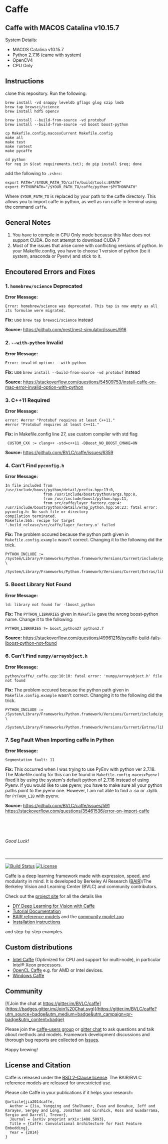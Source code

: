 # Caffe

## Caffe with MACOS Catalina v10.15.7
System Details:
- MACOS Catalina v10.15.7
- Python 2.7.16 (came with system)
- OpenCV4
- CPU Only

## Instructions
clone this repository. Run the following:

```
brew install -vd snappy leveldb gflags glog szip lmdb
brew tap brewsci/science
brew install hdf5 opencv

brew install --build-from-source -vd protobuf
brew install --build-from-source -vd boost boost-python

cp Makefile.config.macosxCurrent Makefile.config
make all
make test
make runtest
make pycaffe

cd python
for req in $(cat requirements.txt); do pip install $req; done
```

add the following to `.zshrc`:
```
export PATH="/$YOUR_PATH_TO/caffe/build/tools:$PATH"
export PYTHONPATH="/$YOUR_PATH_TO/caffe/python:$PYTHONPATH"
```

Where `$YOUR_PATH_TO` is replaced by your path to the caffe directory.
This allows you to import caffe in python, as well as run caffe in terminal using the command `caffe`.


## General Notes

1. You have to compile in CPU Only mode because this Mac does not support CUDA. Do not attempt to download CUDA 7
2. Most of the issues that arise come with conflicting versions of python. In your Makefile.config, you have to choose 1 version of python (be it system, anaconda or Pyenv) and stick to it.


## Encoutered Errors and Fixes

### 1. `homebrew/science` Deprecated
__Error Message:__
```
Error: homebrew/science was deprecated. This tap is now empty as all its formulae were migrated.
```

__Fix:__
use `brew tap brewsci/science` instead

__Source:__
https://github.com/nest/nest-simulator/issues/916


### 2. `--with-python` Invalid
__Error Message:__
```
Error: invalid option: --with-python
```

__Fix:__ 
use `brew install --build-from-source -vd protobuf` instead

__Source:__
https://stackoverflow.com/questions/54509753/install-caffe-on-mac-error-invalid-option-with-python

### 3. C++11 Required
__Error Message:__
```
error: #error "Protobuf requires at least C++11."
#error "Protobuf requires at least C++11."
```

__Fix:__
in Makefile.config line 27, use custom compiler with std flag
```
 CUSTOM_CXX := clang++ -std=c++11 -DBoost_NO_BOOST_CMAKE=ON
```

__Source:__
https://github.com/BVLC/caffe/issues/6359

### 4. Can't Find `pyconfig.h`
__Error Message:__
```
In file included from /usr/include/boost/python/detail/prefix.hpp:13:0,
                 from /usr/include/boost/python/args.hpp:8,
                 from /usr/include/boost/python.hpp:11,
                 from src/caffe/layer_factory.cpp:4:
/usr/include/boost/python/detail/wrap_python.hpp:50:23: fatal error: pyconfig.h: No such file or directory
compilation terminated.
Makefile:565: recipe for target '.build_release/src/caffe/layer_factory.o' failed
```

__Fix:__
The problem occured because the python path given in `Makefile.config.example` wasn't correct. Changing it to the following did the trick.
```
PYTHON_INCLUDE := /System/Library/Frameworks/Python.framework/Versions/Current/include/python2.7 \
		/System/Library/Frameworks/Python.framework/Versions/Current/Extras/lib/python/numpy/core/include
```

### 5. Boost Library Not Found
__Error Message:__
```
ld: library not found for -lboost_python
```

__Fix:__
The `PYTHON_LIBRARIES` given in `Makefile` gave the wrong boost-python name. Change it to the following:

```
PYTHON_LIBRARIES ?= boost_python27 python2.7
```

__Source:__
https://stackoverflow.com/questions/49961216/pycaffe-build-fails-lboost-python-not-found

### 6. Can't Find `numpy/arrayobject.h`
__Error Message:__
```
python/caffe/_caffe.cpp:10:10: fatal error: 'numpy/arrayobject.h' file not found
```

__Fix:__
The problem occured because the python path given in `Makefile.config.example` wasn't correct. Changing it to the following did the trick.
```
PYTHON_INCLUDE := /System/Library/Frameworks/Python.framework/Versions/Current/include/python2.7 \
		/System/Library/Frameworks/Python.framework/Versions/Current/Extras/lib/python/numpy/core/include
```

### 7. Seg Fault When Importing caffe in Python
__Error Message:__
```
Segmentation fault: 11
```
__Fix:__
This occurred when I was trying to use PyEnv with python ver 2.7.18. The Makefile.config for this can be found in `Makefile.config.macosxPyenv`
I fixed it by using the system's default python of 2.7.16 instead of using Pyenv. If you would like to use pyenv, you have to make sure all your python paths point to the pyenv one. However, I am not able to find a .so or .dylib for `PYTHON_LIB` with pyenv.

__Source:__
https://github.com/BVLC/caffe/issues/591
https://stackoverflow.com/questions/35461536/error-on-import-caffe

<br/>
<br/>
<br/>


*Good Luck!*
<br/>
<br/>
<br/>


---


[![Build Status](https://travis-ci.org/BVLC/caffe.svg?branch=master)](https://travis-ci.org/BVLC/caffe)
[![License](https://img.shields.io/badge/license-BSD-blue.svg)](LICENSE)

Caffe is a deep learning framework made with expression, speed, and modularity in mind.
It is developed by Berkeley AI Research ([BAIR](http://bair.berkeley.edu))/The Berkeley Vision and Learning Center (BVLC) and community contributors.

Check out the [project site](http://caffe.berkeleyvision.org) for all the details like

- [DIY Deep Learning for Vision with Caffe](https://docs.google.com/presentation/d/1UeKXVgRvvxg9OUdh_UiC5G71UMscNPlvArsWER41PsU/edit#slide=id.p)
- [Tutorial Documentation](http://caffe.berkeleyvision.org/tutorial/)
- [BAIR reference models](http://caffe.berkeleyvision.org/model_zoo.html) and the [community model zoo](https://github.com/BVLC/caffe/wiki/Model-Zoo)
- [Installation instructions](http://caffe.berkeleyvision.org/installation.html)

and step-by-step examples.

## Custom distributions

 - [Intel Caffe](https://github.com/BVLC/caffe/tree/intel) (Optimized for CPU and support for multi-node), in particular Intel® Xeon processors.
- [OpenCL Caffe](https://github.com/BVLC/caffe/tree/opencl) e.g. for AMD or Intel devices.
- [Windows Caffe](https://github.com/BVLC/caffe/tree/windows)

## Community

[![Join the chat at https://gitter.im/BVLC/caffe](https://badges.gitter.im/Join%20Chat.svg)](https://gitter.im/BVLC/caffe?utm_source=badge&utm_medium=badge&utm_campaign=pr-badge&utm_content=badge)

Please join the [caffe-users group](https://groups.google.com/forum/#!forum/caffe-users) or [gitter chat](https://gitter.im/BVLC/caffe) to ask questions and talk about methods and models.
Framework development discussions and thorough bug reports are collected on [Issues](https://github.com/BVLC/caffe/issues).

Happy brewing!

## License and Citation

Caffe is released under the [BSD 2-Clause license](https://github.com/BVLC/caffe/blob/master/LICENSE).
The BAIR/BVLC reference models are released for unrestricted use.

Please cite Caffe in your publications if it helps your research:

    @article{jia2014caffe,
      Author = {Jia, Yangqing and Shelhamer, Evan and Donahue, Jeff and Karayev, Sergey and Long, Jonathan and Girshick, Ross and Guadarrama, Sergio and Darrell, Trevor},
      Journal = {arXiv preprint arXiv:1408.5093},
      Title = {Caffe: Convolutional Architecture for Fast Feature Embedding},
      Year = {2014}
    }
